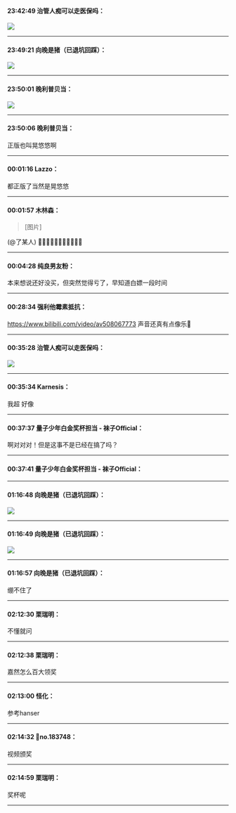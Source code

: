 #### 23:42:49  治管人痴可以走医保吗：

![](http://gchat.qpic.cn/gchatpic_new/814792414/614391357-2519800747-125F3659051D56FCEC189E703E7C934E/0?term=2")

*****

#### 23:49:21  向晚是猪（已退坑回踩）：

![](http://gchat.qpic.cn/gchatpic_new/1759772708/614391357-2354568548-5A633886E642B18364860526E1FD180F/0?term=2")

*****

#### 23:50:01  晚利普贝当：

![](http://gchat.qpic.cn/gchatpic_new/648903013/614391357-3101092958-04C95900B06838CAC706B0D7ADE1EB70/0?term=2")

*****

#### 23:50:06  晚利普贝当：

正版也叫晃悠悠啊

*****

#### 00:01:16  Lazzo：

都正版了当然是晃悠悠

*****

#### 00:01:57  木林森：

<blockquote>[图片]</blockquote>
 (@了某人)  🍾🍾🍾🍾🍾🍾🍾🍾🍾🍾🍾

*****

#### 00:04:28  纯良男友粉：

本来想说还好没买，但突然觉得亏了，早知道白嫖一段时间

*****

#### 00:28:34  强利他霉素抵抗：

https://www.bilibili.com/video/av508067773
声音还真有点像乐🤣

*****

#### 00:35:28  治管人痴可以走医保吗：

![](http://gchat.qpic.cn/gchatpic_new/814792414/614391357-2977724160-9B18A431BE43BE032A4FE8175E12D67A/0?term=2")

*****

#### 00:35:34  Karnesis：

我超 好像

*****

#### 00:37:37  量子少年白金奖杯担当 - 袜子Official：

啊对对对！但是这事不是已经在搞了吗？

*****

#### 00:37:41  量子少年白金奖杯担当 - 袜子Official：



*****

#### 01:16:48  向晚是猪（已退坑回踩）：

![](http://gchat.qpic.cn/gchatpic_new/1759772708/614391357-2474220800-6604F8F024850461A4C80C972978F65D/0?term=2")

*****

#### 01:16:49  向晚是猪（已退坑回踩）：

![](http://gchat.qpic.cn/gchatpic_new/1759772708/614391357-2235510503-A1EFF5C177797287045581B163B59D1C/0?term=2")

*****

#### 01:16:57  向晚是猪（已退坑回踩）：

绷不住了

*****

#### 02:12:30  栗瑞明：

不懂就问

*****

#### 02:12:38  栗瑞明：

嘉然怎么百大领奖

*****

#### 02:13:00  怪化：

参考hanser

*****

#### 02:14:32  🤖no.183748：

视频颁奖

*****

#### 02:14:59  栗瑞明：

奖杯呢

*****

